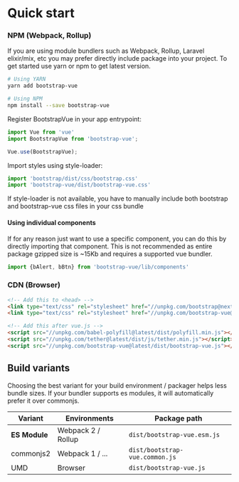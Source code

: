 # Quick start

### NPM (Webpack, Rollup)
If you are using module bundlers such as Webpack, Rollup, Laravel elixir/mix, etc you may prefer directly include package
into your project. To get started use yarn or npm to get latest version.

```sh
# Using YARN
yarn add bootstrap-vue

# Using NPM
npm install --save bootstrap-vue
```

Register BootstrapVue in your app entrypoint:

```js
import Vue from 'vue'
import BootstrapVue from 'bootstrap-vue';

Vue.use(BootstrapVue);
```

Import styles using style-loader:
```js
import 'bootstrap/dist/css/bootstrap.css'
import 'bootstrap-vue/dist/bootstrap-vue.css'
```
If style-loader is not available, you have to manually include both bootstrap and bootstrap-vue css files in your css bundle

#### Using individual components
If for any reason just want to use a specific component, you can do this by directly importing that component.
This is not recommended as entire package gzipped size is ~15Kb and requires a supported vue bundler.
```js
import {bAlert, bBtn} from 'bootstrap-vue/lib/components'
```

### CDN (Browser)

```html
<!-- Add this to <head> -->
<link type="text/css" rel="stylesheet" href="//unpkg.com/bootstrap@next/dist/css/bootstrap.min.css"/>
<link type="text/css" rel="stylesheet" href="//unpkg.com/bootstrap-vue@latest/dist/bootstrap-vue.css"/>

<!-- Add this after vue.js -->
<script src="//unpkg.com/babel-polyfill@latest/dist/polyfill.min.js"></script>
<script src="//unpkg.com/tether@latest/dist/js/tether.min.js"></script>
<script src="//unpkg.com/bootstrap-vue@latest/dist/bootstrap-vue.js"></script>
```

## Build variants
Choosing the best variant for your build environment / packager helps less bundle sizes.
If your bundler supports es modules, it will automatically prefer it over commonjs.

| Variant        | Environments         | Package path
| -------------- | -------------------- | -----------------------------------
| **ES Module**  | Webpack 2 / Rollup   | `dist/bootstrap-vue.esm.js`
| commonjs2      | Webpack 1 / ...      | `dist/bootstrap-vue.common.js`
| UMD            | Browser              | `dist/bootstrap-vue.js`
